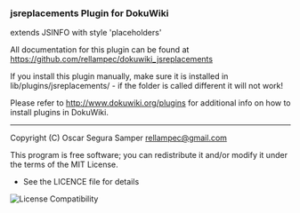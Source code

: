 ### jsreplacements Plugin for DokuWiki

extends JSINFO with style 'placeholders'

All documentation for this plugin can be found at
https://github.com/rellampec/dokuwiki_jsreplacements

If you install this plugin manually, make sure it is installed in
lib/plugins/jsreplacements/ - if the folder is called different it
will not work!

Please refer to http://www.dokuwiki.org/plugins for additional info
on how to install plugins in DokuWiki.

----
Copyright (C) Oscar Segura Samper <rellampec@gmail.com>

This program is free software; you can redistribute it and/or modify
it under the terms of the MIT License.

* See the LICENCE file for details

![License Compatibility](https://upload.wikimedia.org/wikipedia/commons/1/1d/Floss-license-slide-image.png)
